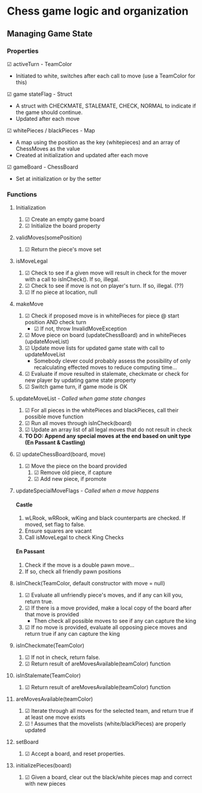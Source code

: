# Chess game logic and organization
## Managing Game State
### Properties
☑ activeTurn - TeamColor
* Initiated to white, switches after each call to move (use a TeamColor for this)

☑ game stateFlag - Struct
* A struct with CHECKMATE, STALEMATE, CHECK, NORMAL to indicate if the game should continue.
* Updated after each move

☑ whitePieces / blackPieces - Map
* A map using the position as the key (whitepieces) and an array of ChessMoves as the value
* Created at initialization and updated after each move

☑ gameBoard - ChessBoard
* Set at initialization or by the setter

### Functions
1. Initialization
   1. ☑ Create an empty game board
   2. ☑ Initialize the board property

2. validMoves(somePosition)
   1. ☑ Return the piece's move set

3. isMoveLegal
   1. ☑ Check to see if a given move will result in check for the mover with a call to isInCheck(). If so, illegal.
   2. ☑ Check to see if move is not on player's turn. If so, illegal. (??)
   3. ☑ If no piece at location, null

4. makeMove
   1. ☑ Check if proposed move is in whitePieces for piece @ start position AND check turn
      * ☑ If not, throw InvalidMoveException
   2. ☑ Move piece on board (updateChessBoard) and in whitePieces (updateMoveList)
   3. ☑ Update move lists for updated game state with call to updateMoveList
      * Somebody clever could probably assess the possibility of only recalculating effected moves to reduce computing time...
   4. ☑ Evaluate if move resulted in stalemate, checkmate or check for new player by updating game state property
   5. ☑ Switch game turn, if game mode is OK

5. updateMoveList - _Called when game state changes_
   1. ☑ For all pieces in the whitePieces and blackPieces, call their possible move function
   2. ☑ Run all moves through isInCheck(board)
   3. ☑ Update an array list of all legal moves that do not result in check
   4. **TO DO: Append any special moves at the end based on unit type (En Passant & Castling)**

6. ☑ updateChessBoard(board, move)
   1. ☑ Move the piece on the board provided
      1. ☑ Remove old piece, if capture
      2. ☑ Add new piece, if promote

7. updateSpecialMoveFlags - _Called when a move happens_
    #### Castle
   1. wLRook, wRRook, wKing and black counterparts are checked. If moved, set flag to false.
   2. Ensure squares are vacant
   3. Call isMoveLegal to check King Checks

    #### En Passant
   1. Check if the move is a double pawn move...
   2. If so, check all friendly pawn positions

8. isInCheck(TeamColor, default constructor with move = null)
   1. ☑ Evaluate all unfriendly piece's moves, and if any can kill you, return true.
   2. ☑ If there is a move provided, make a local copy of the board after that move is provided
      * Then check all possible moves to see if any can capture the king
   3. ☑ If no move is provided, evaluate all opposing piece moves and return true if any can capture the king

9. isInCheckmate(TeamColor)
   1. ☑ If not in check, return false.
   2. ☑ Return result of areMovesAvailable(teamColor) function

10. isInStalemate(TeamColor)
    1. ☑ Return result of areMovesAvailable(teamColor) function
11. areMovesAvailable(teamColor)
    1. ☑ Iterate through all moves for the selected team, and return true if at least one move exists
    2. ☑ ! Assumes that the movelists (white/blackPieces) are properly updated
   
12. setBoard
    1. ☑ Accept a board, and reset properties.

13. initializePieces(board)
    1. ☑ Given a board, clear out the black/white pieces map and correct with new pieces 